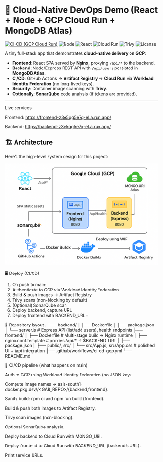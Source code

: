 # 🚀 Cloud-Native DevOps Demo (React + Node + GCP Cloud Run + MongoDB Atlas)

[![CI-CD (GCP Cloud Run)](https://github.com/rupesh109/cloud-native-devops/actions/workflows/ci-cd-gcp.yml/badge.svg)](../../actions/workflows/ci-cd-gcp.yml)
![Node](https://img.shields.io/badge/Node-18.x-43853d?logo=node.js&logoColor=white)
![React](https://img.shields.io/badge/React-18-61dafb?logo=react&logoColor=black)
![Cloud Run](https://img.shields.io/badge/Deployed%20to-Cloud%20Run-4285F4?logo=googlecloud&logoColor=white)
![Trivy](https://img.shields.io/badge/Secured%20by-Trivy-0F80AA?logo=aqua)
![License](https://img.shields.io/badge/License-MIT-informational)

A tiny full-stack app that demonstrates **cloud-native delivery on GCP**:
- **Frontend**: React SPA served by **Nginx**, proxying `/api/*` to the backend.
- **Backend**: Node/Express REST API with `/api/users` persisted in **MongoDB Atlas**.
- **CI/CD**: GitHub Actions → **Artifact Registry** → **Cloud Run** via **Workload Identity Federation** (no long-lived keys).
- **Security**: Container image scanning with **Trivy**.
- **Optionally**: **SonarQube** code analysis (if tokens are provided).

---
Live services

Frontend: https://frontend-z3e5qg5e7q-el.a.run.app/

Backend: https://backend-z3e5qg5e7q-el.a.run.app/


## 🏗️ Architecture

Here’s the high-level system design for this project:

![Architecture Diagram](./Architecture.png)


🖥️ Deploy (CI/CD)

1. On push to main:
2. Authenticate to GCP via Workload Identity Federation
3. Build & push images → Artifact Registry
4. Trivy scans (non-blocking by default)
5. (Optional) SonarQube scan
6. Deploy backend, capture URL
7. Deploy frontend with BACKEND_URL=<backend-url>

📁 Repository layout
.
├── backend/
│   ├── Dockerfile
│   ├── package.json
│   └── server.js                # Express API (list/add users), health endpoints
├── frontend/
│   ├── Dockerfile               # Multi-stage build → Nginx runtime
│   ├── nginx.conf.template      # proxies /api/* → $BACKEND_URL
│   ├── package.json
│   ├── public/, src/
│   └── src/App.js, src/App.css  # polished UI + /api integration
├── .github/workflows/ci-cd-gcp.yml
└── README.md

🚢 CI/CD pipeline (what happens on main)

Auth to GCP using Workload Identity Federation (no JSON key).

Compute image names → asia-south1-docker.pkg.dev/<PROJECT>/<GAR_REPO>/{backend,frontend}.

Sanity build: npm ci and npm run build (frontend).

Build & push both images to Artifact Registry.

Trivy scan images (non-blocking).

Optional SonarQube analysis.

Deploy backend to Cloud Run with MONGO_URI.

Deploy frontend to Cloud Run with BACKEND_URL (backend’s URL).

Print service URLs.
